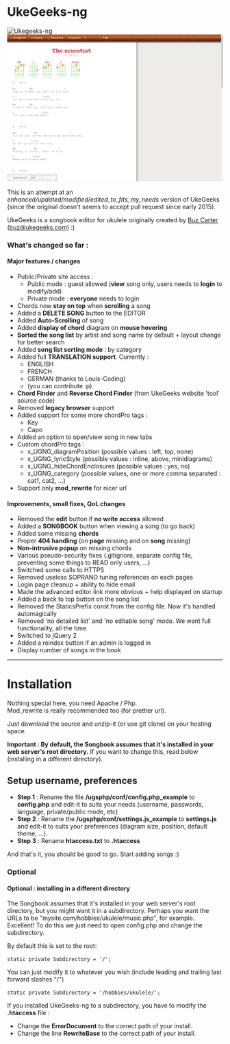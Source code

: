 # UkeGeeks-ng

![Ukegeeks-ng](./img/screenshot.png)
![Ukegeeks-ng song](./img/screenshot2b.png)

This is an attempt at an *enhanced/updated/modified/edited_to_fits_my_needs* version of UkeGeeks    
(since the original doesn't seems to accept pull request since early 2015).

UkeGeeks is a songbook editor for ukulele originally created by [Buz Carter](http://pizzabytheslice.com) (buz@ukegeeks.com) :)

### What's changed so far :

#### Major features / changes

- Public/Private site access :
  - Public mode : guest allowed (**view** song only, users needs to **login** to modify/add)
  - Private mode : **everyone** needs to login
- Chords now **stay on top** when **scrolling** a song
- Added a **DELETE SONG** button to the EDITOR
- Added **Auto-Scrolling** of song
- Added **display of chord** diagram on **mouse hovering**
- **Sorted the song list** by artist and song name by default + layout change for better search
- Added **song list sorting mode** : by category
- Added full **TRANSLATION support**. Currently :
  - ENGLISH
  - FRENCH
  - GERMAN (thanks to Louis-Coding)
  - (you can contribute :p)
- **Chord Finder** and **Reverse Chord Finder** (from UkeGeeks website 'tool' source code)
- Removed **legacy browser** support
- Added support for some more chordPro tags :
  - Key
  - Capo
- Added an option to open/view song in new tabs
- Custom chordPro tags :
  - x_UGNG_diagramPosition (possible values : left, top, none)
  - x_UGNG_lyricStyle (possible values : inline, above, minidiagrams)
  - x_UGNG_hideChordEnclosures (possible values : yes, no)
  - x_UGNG_category (possible values, one or more comma separated : cat1, cat2, ...)
- Support only **mod_rewrite** for nicer url

#### Improvements, small fixes, QoL changes

- Removed the **edit** button if **no write access** allowed
- Added a **SONGBOOK** button when viewing a song (to go back)
- Added some missing **chords**
- Proper **404 handling** (on **page** missing and on **song** missing)
- **Non-intrusive popup** on missing chords
- Various pseudo-security fixes (.gitignore, separate config file, preventing some things to READ only users, ...)
- Switched some calls to HTTPS
- Removed useless SOPRANO tuning references on each pages
- Login page cleanup + ability to hide email
- Made the advanced editor link more obvious + help displayed on startup
- Added a back to top button on the song list
- Removed the StaticsPrefix const from the config file. Now it's handled automagically
- Removed 'no detailed list' and 'no editable song' mode. We want full functionality, all the time
- Switched to jQuery 2
- Added a reindex button if an admin is logged in
- Display number of songs in the book

_______________________________________________________
# Installation

Nothing special here, you need Apache / Php.  
Mod_rewrite is really recommended too (for prettier url).

Just download the source and unzip-it (or use git clone) on your hosting space.

**Important : By default, the Songbook assumes that it's installed in your web server's root directory.**
If you want to change this, read below (installing in a different directory).

## Setup username, preferences

- **Step 1** : Rename the file **/ugsphp/conf/config.php_example** to **config.php** and edit-it to suits your needs (username, passwords, language, private/public mode, etc)
- **Step 2** : Rename the **/ugsphp/conf/settings.js_example** to **settings.js** and edit-it to suits your preferences (diagram size, position, default theme, ...).
- **Step 3** : Rename **htaccess.txt** to **.htaccess**

And that's it, you should be good to go. Start adding songs :)

### Optional

#### Optional : installing in a different directory
The Songbook assumes that it's installed in your web server's root directory, but you might want it in a subdirectory. Perhaps you want the URLs to be "mysite.com/hobbies/ukulele/music.php", for example. Excellent! To do this we just need to open config.php and change the subdirectory.

By default this is set to the root:

    static private Subdirectory = '/';
    
You can just modify it to whatever you wish (include leading and trailing last forward slashes "/")

    static private Subdirectory = '/hobbies/ukulele/';

If you installed UkeGeeks-ng to a subdirectory, you have to modify the **.htaccess** file :
- Change the **ErrorDocument** to the correct path of your install.
- Change the line **RewriteBase** to the correct path of your install.
